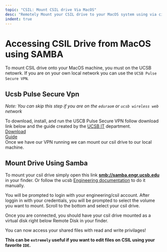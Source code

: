 ```yaml
---
topic: "CSIL: Mount CSIL drive Via MacOS"
desc: "Remotely Mount your CSIL drive to your MacOS system using via cifs/smb using SAMBA"
indent: true
---
```


# Accessing CSIL Drive from MacOS using SAMBA

To mount CSIL drive onto your MacOS machine, you must on the UCSB netowrk. If you are on your own local network you can use the `UCSB Pulse Secure VPN`. 

## Ucsb Pulse Secure Vpn
*Note: You can skip this step if you are on the `eduraom` or `ucsb wireless web` network*

To download, install, and run the USCB Pulse Secure VPN  follow download link below and the guide created by the [UCSB IT](https://www.it.ucsb.edu/) department.  
[Download](https://ucsb.app.box.com/v/vpn-mac)  \
[Guide](https://www.it.ucsb.edu/pulse-secure-vpn-client-mac-os)  \
Once we have our VPN running we can mount our csil drive to our local machine.


## Mount Drive Using Samba
To mount your csil drive simply open this link **[smb://samba.engr.ucsb.edu](smb://samba.engr.ucsb.edu)** in your finder. 
Or follow the ucsb [Engineering documentation](https://doc.engr.ucsb.edu/pages/viewpage.action?pageId=3342386) to do it manually. 

You will be prompted to login with your engineering/csil account. 
After loggin in with your credentials, you will be prompted to select the volume you want to mount. Scroll to the bottom and select your csil drive.

Once you are connected, you should have your csil drive mounted as a virtual disk right below Remote Disk in your finder. 

You can now access your shared files with read and write privilages!

**This can be `extremely` useful if you want to edit files on CSIL using your favorite `IDE`.**

